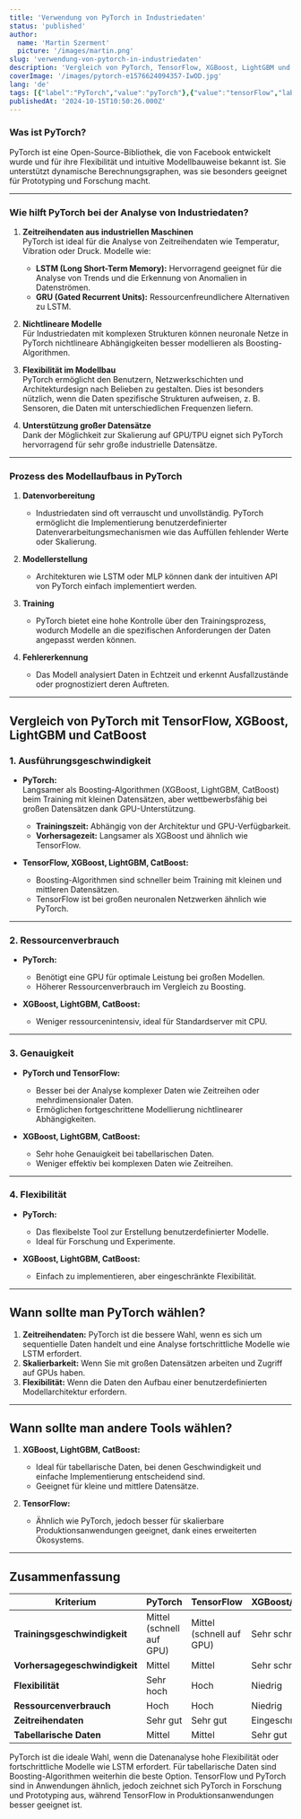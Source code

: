 ```yaml
---
title: 'Verwendung von PyTorch in Industriedaten'
status: 'published'
author:
  name: 'Martin Szerment'
  picture: '/images/martin.png'
slug: 'verwendung-von-pytorch-in-industriedaten'
description: 'Vergleich von PyTorch, TensorFlow, XGBoost, LightGBM und CatBoost in der Analyse von Industriedaten. Der Artikel behandelt den Einsatz von PyTorch zur Vorhersage von Maschinenausfällen, zur Analyse von Zeitreihendaten und vergleicht es mit anderen Tools hinsichtlich Flexibilität, Leistung und Anwendungsbereichen.'
coverImage: '/images/pytorch-e1576624094357-IwOD.jpg'
lang: 'de'
tags: [{"label":"PyTorch","value":"pyTorch"},{"value":"tensorFlow","label":"TensorFlow"},{"value":"xgBoost","label":"XGBoost"},{"value":"lightGbm","label":"LightGBM"},{"value":"catBoost","label":"CatBoost"},{"label":"Industriedaten","value":"industriedaten"},{"label":"industrielle Automatisierung","value":"industrielleAutomatisierung"},{"label":"Algorithmusvergleich","value":"algorithmusVergleich"}]
publishedAt: '2024-10-15T10:50:26.000Z'
---
```


### **Was ist PyTorch?**

PyTorch ist eine Open-Source-Bibliothek, die von Facebook entwickelt wurde und für ihre Flexibilität und intuitive Modellbauweise bekannt ist. Sie unterstützt dynamische Berechnungsgraphen, was sie besonders geeignet für Prototyping und Forschung macht.

---

### **Wie hilft PyTorch bei der Analyse von Industriedaten?**

1. **Zeitreihendaten aus industriellen Maschinen**\
   PyTorch ist ideal für die Analyse von Zeitreihendaten wie Temperatur, Vibration oder Druck. Modelle wie:

   - **LSTM (Long Short-Term Memory):** Hervorragend geeignet für die Analyse von Trends und die Erkennung von Anomalien in Datenströmen.
   - **GRU (Gated Recurrent Units):** Ressourcenfreundlichere Alternativen zu LSTM.

2. **Nichtlineare Modelle**\
   Für Industriedaten mit komplexen Strukturen können neuronale Netze in PyTorch nichtlineare Abhängigkeiten besser modellieren als Boosting-Algorithmen.

3. **Flexibilität im Modellbau**\
   PyTorch ermöglicht den Benutzern, Netzwerkschichten und Architekturdesign nach Belieben zu gestalten. Dies ist besonders nützlich, wenn die Daten spezifische Strukturen aufweisen, z. B. Sensoren, die Daten mit unterschiedlichen Frequenzen liefern.

4. **Unterstützung großer Datensätze**\
   Dank der Möglichkeit zur Skalierung auf GPU/TPU eignet sich PyTorch hervorragend für sehr große industrielle Datensätze.

---

### **Prozess des Modellaufbaus in PyTorch**

1. **Datenvorbereitung**

   - Industriedaten sind oft verrauscht und unvollständig. PyTorch ermöglicht die Implementierung benutzerdefinierter Datenverarbeitungsmechanismen wie das Auffüllen fehlender Werte oder Skalierung.

2. **Modellerstellung**

   - Architekturen wie LSTM oder MLP können dank der intuitiven API von PyTorch einfach implementiert werden.

3. **Training**

   - PyTorch bietet eine hohe Kontrolle über den Trainingsprozess, wodurch Modelle an die spezifischen Anforderungen der Daten angepasst werden können.

4. **Fehlererkennung**

   - Das Modell analysiert Daten in Echtzeit und erkennt Ausfallzustände oder prognostiziert deren Auftreten.

---

## **Vergleich von PyTorch mit TensorFlow, XGBoost, LightGBM und CatBoost**

### **1. Ausführungsgeschwindigkeit**

- **PyTorch:**\
  Langsamer als Boosting-Algorithmen (XGBoost, LightGBM, CatBoost) beim Training mit kleinen Datensätzen, aber wettbewerbsfähig bei großen Datensätzen dank GPU-Unterstützung.

  - **Trainingszeit:** Abhängig von der Architektur und GPU-Verfügbarkeit.
  - **Vorhersagezeit:** Langsamer als XGBoost und ähnlich wie TensorFlow.

- **TensorFlow, XGBoost, LightGBM, CatBoost:**

  - Boosting-Algorithmen sind schneller beim Training mit kleinen und mittleren Datensätzen.
  - TensorFlow ist bei großen neuronalen Netzwerken ähnlich wie PyTorch.

---

### **2. Ressourcenverbrauch**

- **PyTorch:**

  - Benötigt eine GPU für optimale Leistung bei großen Modellen.
  - Höherer Ressourcenverbrauch im Vergleich zu Boosting.

- **XGBoost, LightGBM, CatBoost:**

  - Weniger ressourcenintensiv, ideal für Standardserver mit CPU.

---

### **3. Genauigkeit**

- **PyTorch und TensorFlow:**

  - Besser bei der Analyse komplexer Daten wie Zeitreihen oder mehrdimensionaler Daten.
  - Ermöglichen fortgeschrittene Modellierung nichtlinearer Abhängigkeiten.

- **XGBoost, LightGBM, CatBoost:**

  - Sehr hohe Genauigkeit bei tabellarischen Daten.
  - Weniger effektiv bei komplexen Daten wie Zeitreihen.

---

### **4. Flexibilität**

- **PyTorch:**

  - Das flexibelste Tool zur Erstellung benutzerdefinierter Modelle.
  - Ideal für Forschung und Experimente.

- **XGBoost, LightGBM, CatBoost:**

  - Einfach zu implementieren, aber eingeschränkte Flexibilität.

---

## **Wann sollte man PyTorch wählen?**

1. **Zeitreihendaten:** PyTorch ist die bessere Wahl, wenn es sich um sequentielle Daten handelt und eine Analyse fortschrittliche Modelle wie LSTM erfordert.
2. **Skalierbarkeit:** Wenn Sie mit großen Datensätzen arbeiten und Zugriff auf GPUs haben.
3. **Flexibilität:** Wenn die Daten den Aufbau einer benutzerdefinierten Modellarchitektur erfordern.

---

## **Wann sollte man andere Tools wählen?**

1. **XGBoost, LightGBM, CatBoost:**

   - Ideal für tabellarische Daten, bei denen Geschwindigkeit und einfache Implementierung entscheidend sind.
   - Geeignet für kleine und mittlere Datensätze.

2. **TensorFlow:**

   - Ähnlich wie PyTorch, jedoch besser für skalierbare Produktionsanwendungen geeignet, dank eines erweiterten Ökosystems.

---

## **Zusammenfassung**

| **Kriterium** | **PyTorch** | **TensorFlow** | **XGBoost/LightGBM/CatBoost** |
| --- | --- | --- | --- |
| **Trainingsgeschwindigkeit** | Mittel (schnell auf GPU) | Mittel (schnell auf GPU) | Sehr schnell |
| **Vorhersagegeschwindigkeit** | Mittel | Mittel | Sehr schnell |
| **Flexibilität** | Sehr hoch | Hoch | Niedrig |
| **Ressourcenverbrauch** | Hoch | Hoch | Niedrig |
| **Zeitreihendaten** | Sehr gut | Sehr gut | Eingeschränkt |
| **Tabellarische Daten** | Mittel | Mittel | Sehr gut |

PyTorch ist die ideale Wahl, wenn die Datenanalyse hohe Flexibilität oder fortschrittliche Modelle wie LSTM erfordert. Für tabellarische Daten sind Boosting-Algorithmen weiterhin die beste Option. TensorFlow und PyTorch sind in Anwendungen ähnlich, jedoch zeichnet sich PyTorch in Forschung und Prototyping aus, während TensorFlow in Produktionsanwendungen besser geeignet ist.
